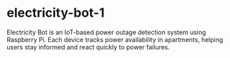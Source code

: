 # electricity-bot-1
Electricity Bot is an IoT-based power outage detection system using Raspberry Pi. Each device tracks power availability in apartments, helping users stay informed and react quickly to power failures.
